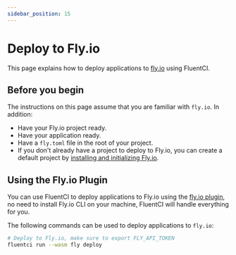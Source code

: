 ```yaml
---
sidebar_position: 15
---
```


# Deploy to Fly.io

This page explains how to deploy applications to [fly.io](https://fly.io) using FluentCI.

## Before you begin

The instructions on this page assume that you are familiar with `fly.io`. In addition:

- Have your Fly.io project ready.
- Have your application ready.
- Have a `fly.toml` file in the root of your project.
- If you don't already have a project to deploy to Fly.io, you can create a default project by [installing and initializing Fly.io](https://fly.io/docs/getting-started/installing-flyctl/).

## Using the Fly.io Plugin

You can use FluentCI to deploy applications to Fly.io using the [fly.io plugin](https://github.com/fluent-ci-templates/fly-pipeline), no need to install Fly.io CLI on your machine, FluentCI will handle everything for you.

The following commands can be used to deploy applications to `fly.io`:

```bash
# Deploy to Fly.io, make sure to export FLY_API_TOKEN
fluentci run --wasm fly deploy
```

